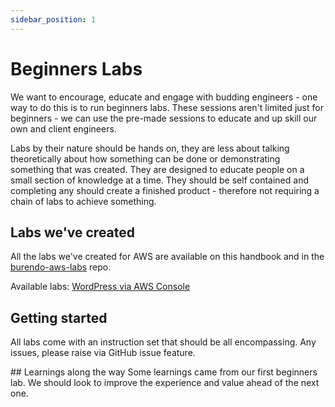 ```yaml
---
sidebar_position: 1
---
```


# Beginners Labs
We want to encourage, educate and engage with budding engineers - one way to do this is to run beginners labs.
These sessions aren't limited just for beginners - we can use the pre-made sessions to educate and up skill our own and client engineers.

Labs by their nature should be hands on, they are less about talking theoretically about how something can be done or demonstrating something that was created.
They are designed to educate people on a small section of knowledge at a time. They should be self contained and completing any should create a finished product - therefore not requiring a chain of labs to achieve something.

## Labs we've created
All the labs we've created for AWS are available on this handbook and in the [burendo-aws-labs](https://github.com/BurendoUK/burendo-aws-labs) repo.

Available labs:
[WordPress via AWS Console](https://handbook.burendo.com/Engineering/Labs/wordpress-via-console/)

## Getting started
All labs come with an instruction set that should be all encompassing. Any issues, please raise via GitHub issue feature.

## Learnings along the way
Some learnings came from our first beginners lab. We should look to improve the experience and value ahead of the next one.
